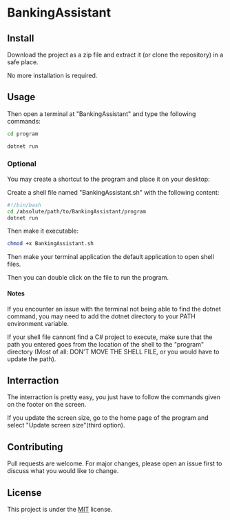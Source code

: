 # BankingAssistant

## Install

Download the project as a zip file and extract it (or clone the repository) in a safe place.

No more installation is required.

## Usage

Then open a terminal at "BankingAssistant" and type the following commands:

```bash
cd program
```

```bash
dotnet run
```

### Optional 

You may create a shortcut to the program and place it on your desktop:

Create a shell file named "BankingAssistant.sh" with the following content:

```bash
#!/bin/bash
cd /absolute/path/to/BankingAssistant/program
dotnet run
```

Then make it executable:

```bash
chmod +x BankingAssistant.sh
```

Then make your terminal application the default application to open shell files.

Then you can double click on the file to run the program.

#### Notes

If you encounter an issue with the terminal not being able to find the dotnet command, you may need to add the dotnet directory to your PATH environment variable.

If your shell file cannont find a C# project to execute, make sure that the path you entered goes from the location of the shell to the "program" directory (Most of all: DON'T MOVE THE SHELL FILE, or you would have to update the path).

## Interraction 

The interraction is pretty easy, you just have to follow the commands given on the footer on the screen.

If you update the screen size, go to the home page of the program and select "Update screen size"(third option).

## Contributing

Pull requests are welcome. For major changes, please open an issue first to discuss what you would like to change.

## License

This project is under the [MIT](https://choosealicense.com/licenses/mit/) license.